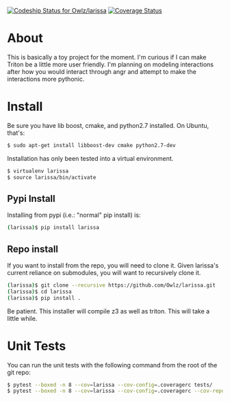 [ ![Codeship Status for Owlz/larissa](https://codeship.com/projects/580bce60-22a0-0135-eb40-52028c1190b7/status?branch=master)](https://app.codeship.com/projects/221744)
[![Coverage Status](https://coveralls.io/repos/github/Owlz/larissa/badge.svg?branch=HEAD)](https://coveralls.io/github/Owlz/larissa?branch=HEAD)

# About
This is basically a toy project for the moment. I'm curious if I can make Triton be a little more user friendly. I'm planning on modeling interactions after how you would interact through angr and attempt to make the interactions more pythonic.

# Install
Be sure you have lib boost, cmake, and python2.7 installed. On Ubuntu, that's:

```bash
$ sudo apt-get install libboost-dev cmake python2.7-dev
```

Installation has only been tested into a virtual environment.

```bash
$ virtualenv larissa
$ source larissa/bin/activate
```

## Pypi Install
Installing from pypi (i.e.: "normal" pip install) is:

```bash
(larissa)$ pip install larissa
```

## Repo install
If you want to install from the repo, you will need to clone it. Given larissa's current reliance on submodules, you will want to recursively clone it.

```bash
(larissa)$ git clone --recursive https://github.com/Owlz/larissa.git
(larissa)$ cd larissa
(larissa)$ pip install .
```

Be patient. This installer will compile z3 as well as triton. This will take a little while.

# Unit Tests
You can run the unit tests with the following command from the root of the git repo:

```bash
$ pytest --boxed -n 8 --cov=larissa --cov-config=.coveragerc tests/
$ pytest --boxed -n 8 --cov=larissa --cov-config=.coveragerc --cov-report=html tests/ # For pretty html output
```
